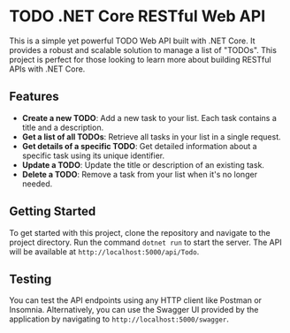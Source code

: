 # TODO .NET Core RESTful Web API

This is a simple yet powerful TODO Web API built with .NET Core. It provides a robust and scalable solution to manage a list of "TODOs". This project is perfect for those looking to learn more about building RESTful APIs with .NET Core.

## Features

- **Create a new TODO**: Add a new task to your list. Each task contains a title and a description.
- **Get a list of all TODOs**: Retrieve all tasks in your list in a single request.
- **Get details of a specific TODO**: Get detailed information about a specific task using its unique identifier.
- **Update a TODO**: Update the title or description of an existing task.
- **Delete a TODO**: Remove a task from your list when it's no longer needed.

## Getting Started

To get started with this project, clone the repository and navigate to the project directory. Run the command `dotnet run` to start the server. The API will be available at `http://localhost:5000/api/Todo`.

## Testing

You can test the API endpoints using any HTTP client like Postman or Insomnia. Alternatively, you can use the Swagger UI provided by the application by navigating to `http://localhost:5000/swagger`.
